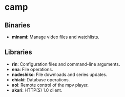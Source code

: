# camp

## Binaries

* **minami**: Manage video files and watchlists.

## Libraries

* **rin**: Configuration files and command-line arguments.
* **ena**: File operations.
* **nadeshiko**: File downloads and series updates.
* **chiaki**: Database operations.
* **aoi**: Remote control of the mpv player.
* **akari**: HTTP(S) 1.0 client.
